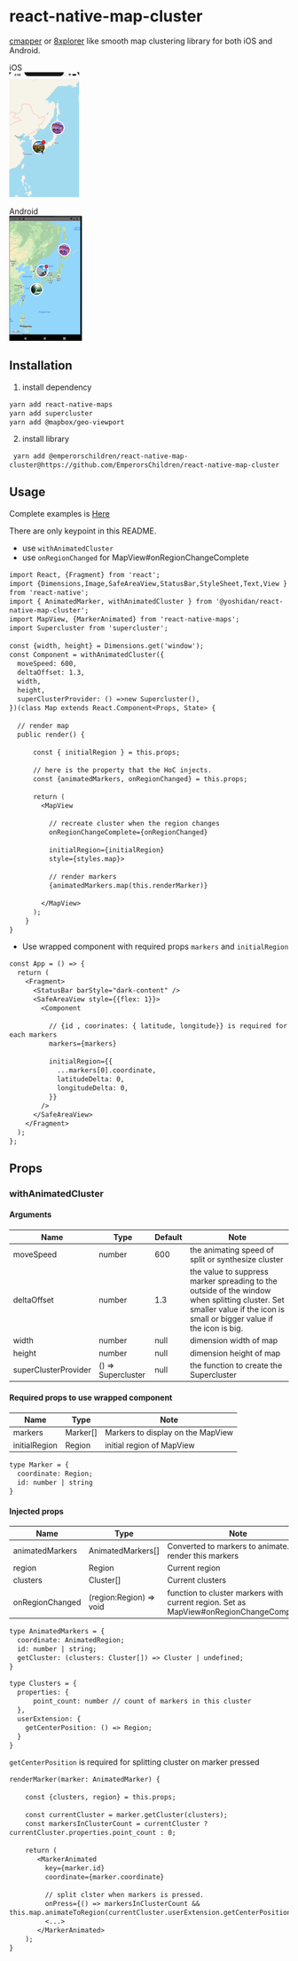 # react-native-map-cluster

[cmapper](https://apps.apple.com/jp/app/cmapper/id935586290) or [8xplorer](https://apps.apple.com/app/apple-store/id1460433285?mt=8&l=ja) like smooth map clustering library for both iOS and Android. 

iOS  
![demo](/image/anim.gif) 

Android   
![demo](/image/anim_android.gif)

## Installation

1. install dependency
```
yarn add react-native-maps
yarn add supercluster
yarn add @mapbox/geo-viewport
```

2. install library

```
 yarn add @emperorschildren/react-native-map-cluster@https://github.com/EmperorsChildren/react-native-map-cluster
```

## Usage

Complete examples is [Here](/example/sampleProject)

There are only keypoint in this README.

* use `withAnimatedCluster`
* use `onRegionChanged` for MapView#onRegionChangeComplete

```
import React, {Fragment} from 'react';
import {Dimensions,Image,SafeAreaView,StatusBar,StyleSheet,Text,View } from 'react-native';
import { AnimatedMarker, withAnimatedCluster } from '@yoshidan/react-native-map-cluster';
import MapView, {MarkerAnimated} from 'react-native-maps';
import Supercluster from 'supercluster';

const {width, height} = Dimensions.get('window');
const Component = withAnimatedCluster({
  moveSpeed: 600, 
  deltaOffset: 1.3,
  width,
  height,
  superClusterProvider: () =>new Supercluster(),
})(class Map extends React.Component<Props, State> {

  // render map 
  public render() {
 
      const { initialRegion } = this.props;
      
      // here is the property that the HoC injects.
      const {animatedMarkers, onRegionChanged} = this.props;
      
      return (
        <MapView 
        
          // recreate cluster when the region changes
          onRegionChangeComplete={onRegionChanged}
          
          initialRegion={initialRegion}
          style={styles.map}>
          
          // render markers 
          {animatedMarkers.map(this.renderMarker)}
          
        </MapView>
      );
    }
} 
```

* Use wrapped component with required props `markers` and `initialRegion` 

```
const App = () => {
  return (
    <Fragment>
      <StatusBar barStyle="dark-content" />
      <SafeAreaView style={{flex: 1}}>
        <Component
        
          // {id , coorinates: { latitude, longitude}} is required for each markers
          markers={markers}
          
          initialRegion={{
            ...markers[0].coordinate,
            latitudeDelta: 0,
            longitudeDelta: 0,
          }}
        />
      </SafeAreaView>
    </Fragment>
  );
};
```

## Props

### withAnimatedCluster

#### Arguments

| Name| Type | Default | Note |
|-------|-------|-------|-----|
| moveSpeed | number | 600 | the animating speed of split or synthesize cluster | 
| deltaOffset | number | 1.3 | the value to suppress marker spreading to the outside of the window when splitting cluster. Set smaller value if the icon is small or bigger value if the icon is big.
| width | number | null | dimension width of map |
| height | number | null | dimension height of map |
| superClusterProvider | () => Supercluster | null | the function to create the Supercluster |

#### Required props to use wrapped component

| Name| Type | Note |
|-------|-------|-------|
| markers | Marker[] | Markers to display on the MapView |
| initialRegion | Region | initial region of MapView |

```
type Marker = {
  coordinate: Region;
  id: number | string
}
```

#### Injected props

| Name| Type | Note |
|-------|-------|-------|
| animatedMarkers | AnimatedMarkers[] | Converted to markers to animate. render this markers |
| region | Region | Current region |
| clusters | Cluster[] | Current clusters |
| onRegionChanged | (region:Region) => void | function to cluster markers with current region. Set as MapView#onRegionChangeCompleted |

```
type AnimatedMarkers = {
  coordinate: AnimatedRegion;
  id: number | string;
  getCluster: (clusters: Cluster[]) => Cluster | undefined;
}
```

```
type Clusters = {  
  properties: {
      point_count: number // count of markers in this cluster 
  },  
  userExtension: {
    getCenterPosition: () => Region;
  }
}
```

`getCenterPosition` is required for splitting cluster on marker pressed

```
renderMarker(marker: AnimatedMarker) {

    const {clusters, region} = this.props;

    const currentCluster = marker.getCluster(clusters);
    const markersInClusterCount = currentCluster ? currentCluster.properties.point_count : 0;
      
    return (
       <MarkerAnimated
         key={marker.id}
         coordinate={marker.coordinate}
          
         // split clster when markers is pressed.
         onPress={() => markersInClusterCount && this.map.animateToRegion(currentCluster.userExtension.getCenterPosition()}>
         <...>
       </MarkerAnimated>
    );
}

```
